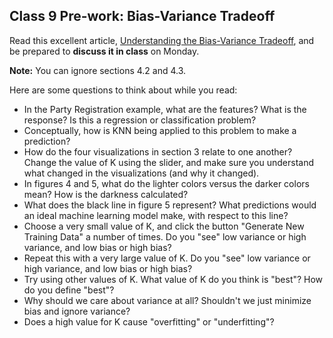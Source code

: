 ## Class 9 Pre-work: Bias-Variance Tradeoff

Read this excellent article, [Understanding the Bias-Variance Tradeoff](http://scott.fortmann-roe.com/docs/BiasVariance.html), and be prepared to **discuss it in class** on Monday.

**Note:** You can ignore sections 4.2 and 4.3.

Here are some questions to think about while you read:
* In the Party Registration example, what are the features? What is the response? Is this a regression or classification problem?
* Conceptually, how is KNN being applied to this problem to make a prediction?
* How do the four visualizations in section 3 relate to one another? Change the value of K using the slider, and make sure you understand what changed in the visualizations (and why it changed).
* In figures 4 and 5, what do the lighter colors versus the darker colors mean? How is the darkness calculated?
* What does the black line in figure 5 represent? What predictions would an ideal machine learning model make, with respect to this line?
* Choose a very small value of K, and click the button "Generate New Training Data" a number of times. Do you "see" low variance or high variance, and low bias or high bias?
* Repeat this with a very large value of K. Do you "see" low variance or high variance, and low bias or high bias?
* Try using other values of K. What value of K do you think is "best"? How do you define "best"?
* Why should we care about variance at all? Shouldn't we just minimize bias and ignore variance?
* Does a high value for K cause "overfitting" or "underfitting"?
